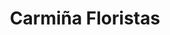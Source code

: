 ---
title: "Carmiña Floristas"
url: /santiago-de-compostela/carmina-floristas/
shop: floristería
---